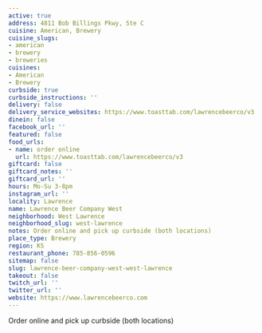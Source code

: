 ```yaml
---
active: true
address: 4811 Bob Billings Pkwy, Ste C
cuisine: American, Brewery
cuisine_slugs:
- american
- brewery
- breweries
cuisines:
- American
- Brewery
curbside: true
curbside_instructions: ''
delivery: false
delivery_service_websites: https://www.toasttab.com/lawrencebeerco/v3
dinein: false
facebook_url: ''
featured: false
food_urls:
- name: order online
  url: https://www.toasttab.com/lawrencebeerco/v3
giftcard: false
giftcard_notes: ''
giftcard_url: ''
hours: Mo-Su 3-8pm
instagram_url: ''
locality: Lawrence
name: Lawrence Beer Company West
neighborhood: West Lawrence
neighborhood_slug: west-lawrence
notes: Order online and pick up curbside (both locations)
place_type: Brewery
region: KS
restaurant_phone: 785-856-0596
sitemap: false
slug: lawrence-beer-company-west-west-lawrence
takeout: false
twitch_url: ''
twitter_url: ''
website: https://www.lawrencebeerco.com
---
```


Order online and pick up curbside (both locations)